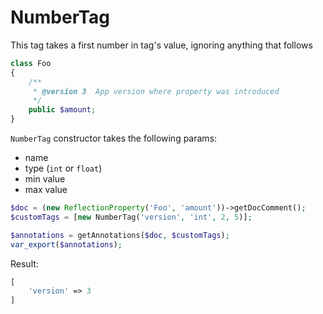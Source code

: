 NumberTag
===

This tag takes a first number in tag's value, ignoring anything that follows

```php
class Foo
{
    /**
     * @version 3  App version where property was introduced
     */
    public $amount;
}
```

`NumberTag` constructor takes the following params:

* name
* type (`int` or `float`)
* min value
* max value

```php
$doc = (new ReflectionProperty('Foo', 'amount'))->getDocComment();
$customTags = [new NumberTag('version', 'int', 2, 5)];

$annotations = getAnnotations($doc, $customTags);
var_export($annotations);
```

Result:

```php
[
    'version' => 3
]
```
